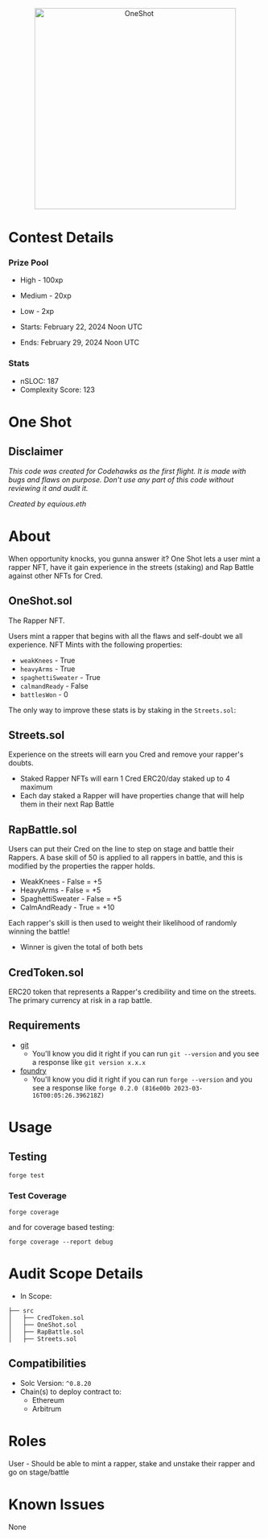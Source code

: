 <p align="center">
<img src="https://res.cloudinary.com/droqoz7lg/image/upload/q_90/dpr_2.0/c_fill,g_auto,h_320,w_320/f_auto/v1/company/onrir4mtc0ipxx4bg7nz?_a=BATAUVAA0" width="400" alt="OneShot">
<br/>

# Contest Details

### Prize Pool

- High - 100xp
- Medium - 20xp
- Low - 2xp

- Starts: February 22, 2024 Noon UTC
- Ends: February 29, 2024 Noon UTC

### Stats

- nSLOC: 187
- Complexity Score: 123

# One Shot

## Disclaimer

_This code was created for Codehawks as the first flight. It is made with bugs and flaws on purpose._
_Don't use any part of this code without reviewing it and audit it._

_Created by equious.eth_

# About

When opportunity knocks, you gunna answer it? One Shot lets a user mint a rapper NFT, have it gain experience in the streets (staking) and Rap Battle against other NFTs for Cred.

## OneShot.sol

The Rapper NFT.

Users mint a rapper that begins with all the flaws and self-doubt we all experience.
NFT Mints with the following properties:

- `weakKnees` - True
- `heavyArms` - True
- `spaghettiSweater` - True
- `calmandReady` - False
- `battlesWon` - 0

The only way to improve these stats is by staking in the `Streets.sol`:

## Streets.sol

Experience on the streets will earn you Cred and remove your rapper's doubts.

- Staked Rapper NFTs will earn 1 Cred ERC20/day staked up to 4 maximum
- Each day staked a Rapper will have properties change that will help them in their next Rap Battle

## RapBattle.sol

Users can put their Cred on the line to step on stage and battle their Rappers. A base skill of 50 is applied to all rappers in battle, and this is modified by the properties the rapper holds.

- WeakKnees - False = +5
- HeavyArms - False = +5
- SpaghettiSweater - False = +5
- CalmAndReady - True = +10

Each rapper's skill is then used to weight their likelihood of randomly winning the battle!

- Winner is given the total of both bets

## CredToken.sol

ERC20 token that represents a Rapper's credibility and time on the streets. The primary currency at risk in a rap battle.

## Requirements

- [git](https://git-scm.com/book/en/v2/Getting-Started-Installing-Git)
  - You'll know you did it right if you can run `git --version` and you see a response like `git version x.x.x`
- [foundry](https://getfoundry.sh/)
  - You'll know you did it right if you can run `forge --version` and you see a response like `forge 0.2.0 (816e00b 2023-03-16T00:05:26.396218Z)`

# Usage

## Testing

```
forge test
```

### Test Coverage

```
forge coverage
```

and for coverage based testing:

```
forge coverage --report debug
```

# Audit Scope Details

- In Scope:

```
├── src
│   ├── CredToken.sol
│   ├── OneShot.sol
│   ├── RapBattle.sol
│   ├── Streets.sol
```

## Compatibilities

- Solc Version: `^0.8.20`
- Chain(s) to deploy contract to:
  - Ethereum
  - Arbitrum

# Roles

User - Should be able to mint a rapper, stake and unstake their rapper and go on stage/battle

# Known Issues

None
